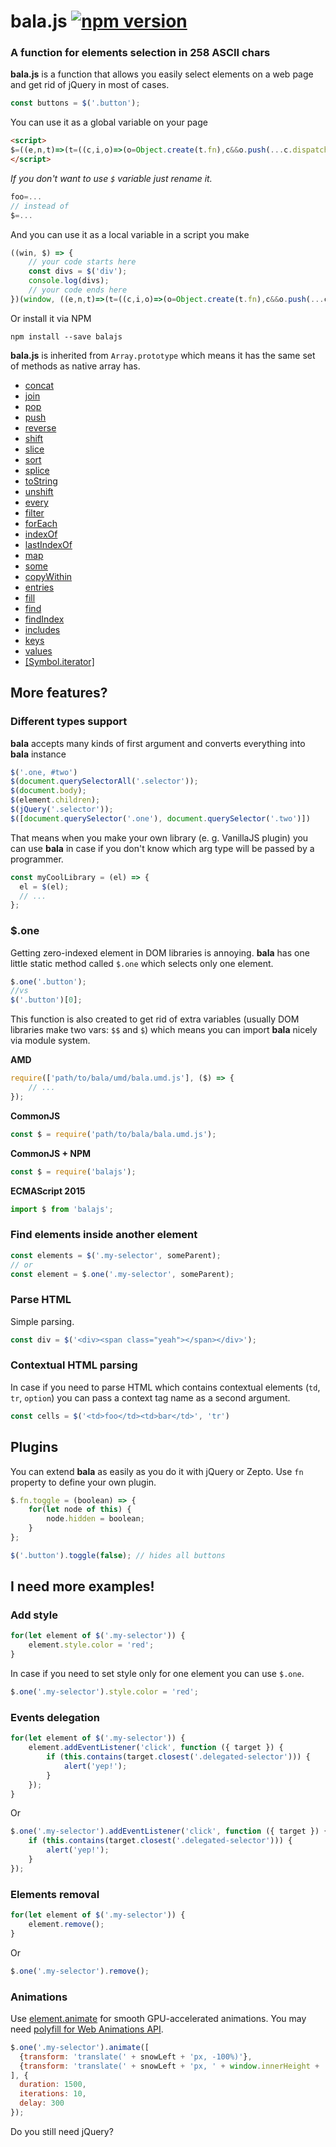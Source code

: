 bala.js [![npm version](https://badge.fury.io/js/balajs.svg)](https://badge.fury.io/js/balajs)
============

### A function for elements selection in 258 ASCII chars

**bala.js** is a function that allows you easily select elements on a web page and get rid of jQuery in most of cases.
```js
const buttons = $('.button');
```

You can use it as a global variable on your page
```html
<script>
$=((e,n,t)=>(t=((c,i,o)=>(o=Object.create(t.fn),c&&o.push(...c.dispatchEvent?[c]:""+c===c?/</.test(c)?((i=e.createElement(i||n)).innerHTML=c,i.children):i?(i=t(i)[0])?i[n](c):o:e[n](c):c),o)),t.fn=[],t.one=((e,n)=>t(e,n)[0]),t))(document,"querySelectorAll");
</script>
```


*If you don't want to use ``$`` variable just rename it.*
```js
foo=...
// instead of
$=...
```

And you can use it as a local variable in a script you make

```js
((win, $) => {
    // your code starts here
    const divs = $('div');
    console.log(divs);
    // your code ends here
})(window, ((e,n,t)=>(t=((c,i,o)=>(o=Object.create(t.fn),c&&o.push(...c.dispatchEvent?[c]:""+c===c?/</.test(c)?((i=e.createElement(i||n)).innerHTML=c,i.children):i?(i=t(i)[0])?i[n](c):o:e[n](c):c),o)),t.fn=[],t.one=((e,n)=>t(e,n)[0]),t))(document,"querySelectorAll"));
```

Or install it via NPM
```
npm install --save balajs
```


**bala.js** is inherited from ``Array.prototype`` which means it has the same set of methods as native array has.

<ul>
	<li><a href="https://developer.mozilla.org/en-US/docs/Web/JavaScript/Reference/Global_Objects/Array/concat" target="_blank">concat</a></li>
	<li><a href="https://developer.mozilla.org/en-US/docs/Web/JavaScript/Reference/Global_Objects/Array/join" target="_blank">join</a></li>
	<li><a href="https://developer.mozilla.org/en-US/docs/Web/JavaScript/Reference/Global_Objects/Array/pop" target="_blank">pop</a></li>
	<li><a href="https://developer.mozilla.org/en-US/docs/Web/JavaScript/Reference/Global_Objects/Array/push" target="_blank">push</a></li>
	<li><a href="https://developer.mozilla.org/en-US/docs/Web/JavaScript/Reference/Global_Objects/Array/reverse" target="_blank">reverse</a></li>
	<li><a href="https://developer.mozilla.org/en-US/docs/Web/JavaScript/Reference/Global_Objects/Array/shift" target="_blank">shift</a></li>
	<li><a href="https://developer.mozilla.org/en-US/docs/Web/JavaScript/Reference/Global_Objects/Array/slice" target="_blank">slice</a></li>
	<li><a href="https://developer.mozilla.org/en-US/docs/Web/JavaScript/Reference/Global_Objects/Array/sort" target="_blank">sort</a></li>
	<li><a href="https://developer.mozilla.org/en-US/docs/Web/JavaScript/Reference/Global_Objects/Array/splice" target="_blank">splice</a></li>
	<li><a href="https://developer.mozilla.org/en-US/docs/Web/JavaScript/Reference/Global_Objects/Array/toString"  target="_blank">toString</a></li>
	<li><a href="https://developer.mozilla.org/en-US/docs/Web/JavaScript/Reference/Global_Objects/Array/unshift" target="_blank">unshift</a></li>
	<li><a href="https://developer.mozilla.org/en-US/docs/Web/JavaScript/Reference/Global_Objects/Array/every" target="_blank">every</a></li>
	<li><a href="https://developer.mozilla.org/en-US/docs/Web/JavaScript/Reference/Global_Objects/Array/filter" target="_blank">filter</a></li>
	<li><a href="https://developer.mozilla.org/en-US/docs/Web/JavaScript/Reference/Global_Objects/Array/forEach" target="_blank">forEach</a></li>
	<li><a href="https://developer.mozilla.org/en-US/docs/Web/JavaScript/Reference/Global_Objects/Array/indexOf">indexOf</a></li>
	<li><a href="https://developer.mozilla.org/en-US/docs/Web/JavaScript/Reference/Global_Objects/Array/lastIndexOf" target="_blank">lastIndexOf</a></li>
	<li><a href="https://developer.mozilla.org/en-US/docs/Web/JavaScript/Reference/Global_Objects/Array/map" target="_blank">map</a></li>
	<li><a href="https://developer.mozilla.org/en-US/docs/Web/JavaScript/Reference/Global_Objects/Array/some" target="_blank">some</a></li>
	<li><a href="https://developer.mozilla.org/en-US/docs/Web/JavaScript/Reference/Global_Objects/Array/copyWithin" target="_blank">copyWithin</a></li>
	<li><a href="https://developer.mozilla.org/en-US/docs/Web/JavaScript/Reference/Global_Objects/Array/entries" target="_blank">entries</a></li>
	<li><a href="https://developer.mozilla.org/en-US/docs/Web/JavaScript/Reference/Global_Objects/Array/fill" target="_blank">fill</a></li>
	<li><a href="https://developer.mozilla.org/en-US/docs/Web/JavaScript/Reference/Global_Objects/Array/find" target="_blank">find</a></li>
	<li><a href="https://developer.mozilla.org/en-US/docs/Web/JavaScript/Reference/Global_Objects/Array/findIndex" target="_blank">findIndex</a></li>
	<li><a href="https://developer.mozilla.org/en-US/docs/Web/JavaScript/Reference/Global_Objects/Array/includes" target="_blank">includes</a></li>
	<li><a href="https://developer.mozilla.org/en-US/docs/Web/JavaScript/Reference/Global_Objects/Array/keys" target="_blank">keys</a></li>
	<li><a href="https://developer.mozilla.org/en-US/docs/Web/JavaScript/Reference/Global_Objects/Array/values" target="_blank">values</a></li>
	<li><a href="https://developer.mozilla.org/en-US/docs/Web/JavaScript/Reference/Global_Objects/Array/%40%40iterator" target="_blank">[Symbol.iterator]</a></li>
</ul>

## More features?

### Different types support
**bala** accepts many kinds of first argument and converts everything into **bala** instance
```js
$('.one, #two')
$(document.querySelectorAll('.selector'));
$(document.body);
$(element.children);
$(jQuery('.selector'));
$([document.querySelector('.one'), document.querySelector('.two')])
```

That means when you make your own library (e. g. VanillaJS plugin) you can use **bala** in case if you don't know which arg type will be passed by a programmer.

```js
const myCoolLibrary = (el) => {
  el = $(el);
  // ...
};
```

### $.one
Getting zero-indexed element in DOM libraries is annoying. **bala** has one little static method called ``$.one`` which selects only one element.

```js
$.one('.button');
//vs
$('.button')[0];
```

This function is also created to get rid of extra variables (usually DOM libraries make two vars: ``$$`` and ``$``) which means you can import **bala** nicely via module system.

**AMD**
```js
require(['path/to/bala/umd/bala.umd.js'], ($) => {
	// ...
});
```

**CommonJS**
```js
const $ = require('path/to/bala/bala.umd.js');
```

**CommonJS + NPM**
```js
const $ = require('balajs');
```

**ECMAScript 2015**
```js
import $ from 'balajs';
```

### Find elements inside another element
```js
const elements = $('.my-selector', someParent);
// or
const element = $.one('.my-selector', someParent);
```


### Parse HTML
Simple parsing.
```js
const div = $('<div><span class="yeah"></span></div>');
```

### Contextual HTML parsing
In case if you need to parse HTML which contains contextual elements (``td``, ``tr``, ``option``) you can pass a context tag name as a second argument.
```js
const cells = $('<td>foo</td><td>bar</td>', 'tr')
```


## Plugins

You can extend **bala** as easily as you do it with jQuery or Zepto. Use ``fn`` property to define your own plugin.

```js
$.fn.toggle = (boolean) => {
    for(let node of this) {
        node.hidden = boolean;
    }
};

$('.button').toggle(false); // hides all buttons
```

## I need more examples!

### Add style
```js
for(let element of $('.my-selector')) {
    element.style.color = 'red';
}
```

In case if you need to set style only for one element you can use ``$.one``.

```js
$.one('.my-selector').style.color = 'red';
```

### Events delegation
```js
for(let element of $('.my-selector')) {
    element.addEventListener('click', function ({ target }) {
        if (this.contains(target.closest('.delegated-selector'))) {
            alert('yep!');
        }
    });
}
```
Or
```js
$.one('.my-selector').addEventListener('click', function ({ target }) {
    if (this.contains(target.closest('.delegated-selector'))) {
        alert('yep!');
    }
});
```

### Elements removal
```js
for(let element of $('.my-selector')) {
    element.remove();
}
```
Or
```js
$.one('.my-selector').remove();
```

### Animations
Use [element.animate](https://developers.google.com/web/updates/2014/05/Web-Animations-element.animate-is-now-in-Chrome-36) for smooth GPU-accelerated animations. You may need [polyfill for Web Animations API](https://github.com/web-animations/web-animations-js).
```js
$.one('.my-selector').animate([
  {transform: 'translate(' + snowLeft + 'px, -100%)'},
  {transform: 'translate(' + snowLeft + 'px, ' + window.innerHeight + 'px)'}
], {
  duration: 1500,
  iterations: 10,
  delay: 300
});
```

Do you still need jQuery?
